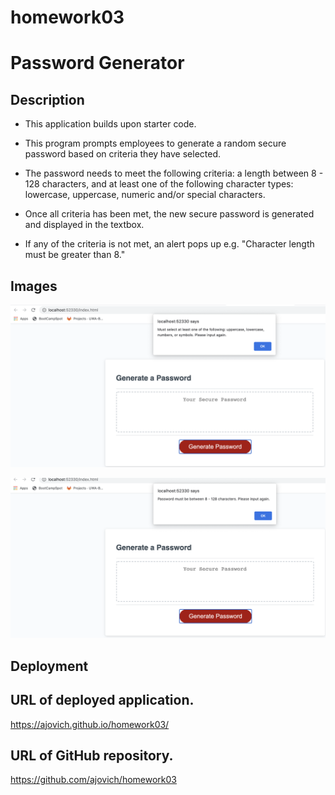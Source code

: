 # homework03 
# Password Generator

## Description

* This application builds upon starter code. 

* This program prompts employees to generate a random secure password based on criteria they have selected.

* The password needs to meet the following criteria: a length between 8 - 128 characters, and at least one of the following character types: lowercase, uppercase, numeric and/or special characters. 

* Once all criteria has been met, the new secure password is generated and displayed in the textbox.

* If any of the criteria is not met, an alert pops up e.g. "Character length must be greater than 8."


## Images

![alt text here](images/errorAlertChoices.png)

![alt text here](images/errorAlertLength.png)

## Deployment

## URL of deployed application. 
https://ajovich.github.io/homework03/

## URL of GitHub repository.
https://github.com/ajovich/homework03